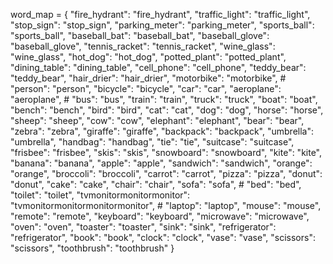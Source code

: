 word_map = {
    "fire_hydrant": "fire_hydrant", 
    "traffic_light": "traffic_light", 
    "stop_sign": "stop_sign", 
    "parking_meter": "parking_meter", 
    "sports_ball": "sports_ball", 
    "baseball_bat": "baseball_bat", 
    "baseball_glove": "baseball_glove",
    "tennis_racket": "tennis_racket",
    "wine_glass": "wine_glass",
    "hot_dog": "hot_dog",
    "potted_plant": "potted_plant",
    "dining_table": "dining_table",
    "cell_phone": "cell_phone",
    "teddy_bear": "teddy_bear",
    "hair_drier": "hair_drier",
    "motorbike": "motorbike", #
    "person": "person",
    "bicycle": "bicycle",
    "car": "car",
    "aeroplane": "aeroplane", #
    "bus": "bus",
    "train": "train",
    "truck": "truck",
    "boat": "boat",
    "bench": "bench",
    "bird": "bird",
    "cat": "cat",
    "dog": "dog",
    "horse": "horse",
    "sheep": "sheep",
    "cow": "cow",
    "elephant": "elephant",
    "bear": "bear",
    "zebra": "zebra",
    "giraffe": "giraffe",
    "backpack": "backpack",
    "umbrella": "umbrella",
    "handbag": "handbag",
    "tie": "tie",
    "suitcase": "suitcase",
    "frisbee": "frisbee",
    "skis": "skis",
    "snowboard": "snowboard",
    "kite": "kite",
    "banana": "banana",
    "apple": "apple",
    "sandwich": "sandwich",
    "orange": "orange",
    "broccoli": "broccoli",
    "carrot": "carrot",
    "pizza": "pizza",
    "donut": "donut",
    "cake": "cake",
    "chair": "chair",
    "sofa": "sofa", #
    "bed": "bed",
    "toilet": "toilet",
    "tvmonitormonitormonitor": "tvmonitormonitormonitormonitor",  #
    "laptop": "laptop",
    "mouse": "mouse",
    "remote": "remote",
    "keyboard": "keyboard",
    "microwave": "microwave",
    "oven": "oven",
    "toaster": "toaster",
    "sink": "sink",
    "refrigerator": "refrigerator",
    "book": "book",
    "clock": "clock",
    "vase": "vase",
    "scissors": "scissors",
    "toothbrush": "toothbrush"
}


